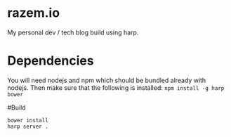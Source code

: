 # razem.io
My personal dev / tech blog build using harp.

# Dependencies
You will need nodejs and npm which should be bundled already with nodejs. Then make sure that the following is installed: `npm install -g harp bower`

#Build

```
bower install
harp server .
```
